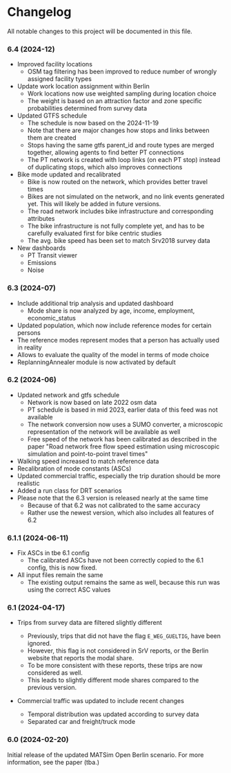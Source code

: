 # Changelog

All notable changes to this project will be documented in this file. 

### 6.4 (2024-12)
- Improved facility locations
  - OSM tag filtering has been improved to reduce number of wrongly assigned facility types
- Update work location assignment within Berlin
  - Work locations now use weighted sampling during location choice
  - The weight is based on an attraction factor and zone specific probabilities determined from survey data
- Updated GTFS schedule
  - The schedule is now based on the 2024-11-19
  - Note that there are major changes how stops and links between them are created
  - Stops having the same gtfs parent_id and route types are merged together, allowing agents to find better PT connections
  - The PT network is created with loop links (on each PT stop) instead of duplicating stops, which also improves connections
- Bike mode updated and recalibrated
  - Bike is now routed on the network, which provides better travel times
  - Bikes are not simulated on the network, and no link events generated yet. This will likely be added in future versions.
  - The road network includes bike infrastructure and corresponding attributes
  - The bike infrastructure is not fully complete yet, and has to be carefully evaluated first for bike centric studies
  - The avg. bike speed has been set to match Srv2018 survey data
- New dashboards 
  - PT Transit viewer
  - Emissions
  - Noise 

### 6.3 (2024-07)
- Include additional trip analysis and updated dashboard
  - Mode share is now analyzed by age, income, employment, economic_status
- Updated population, which now include reference modes for certain persons
 - The reference modes represent modes that a person has actually used in reality
 - Allows to evaluate the quality of the model in terms of mode choice
- ReplanningAnnealer module is now activated by default

### 6.2 (2024-06)
- Updated network and gtfs schedule
    - Network is now based on late 2022 osm data
    - PT schedule is based in mid 2023, earlier data of this feed was not available
    - The network conversion now uses a SUMO converter, a microscopic representation of the network will be available as well
    - Free speed of the network has been calibrated as described in the paper "Road network free flow speed estimation using microscopic simulation and point-to-point travel times"
- Walking speed increased to match reference data
- Recalibration of mode constants (ASCs)
- Updated commercial traffic, especially the trip duration should be more realistic
- Added a run class for DRT scenarios
- Please note that the 6.3 version is released nearly at the same time
    - Because of that 6.2 was not calibrated to the same accuracy
    - Rather use the newest version, which also includes all features of 6.2

### 6.1.1 (2024-06-11)

- Fix ASCs in tbe 6.1 config
  - The calibrated ASCs have not been correctly copied to the 6.1 config, this is now fixed.
- All input files remain the same
  -  The existing output remains the same as well, because this run was using the correct ASC values

### 6.1 (2024-04-17)

- Trips from survey data are filtered slightly different
  - Previously, trips that did not have the flag `E_WEG_GUELTIG`, have been ignored.
  - However, this flag is not considered in SrV reports, or the Berlin website that reports the modal share.
  - To be more consistent with these reports, these trips are now considered as well.
  - This leads to slightly different mode shares compared to the previous version.

- Commercial traffic was updated to include recent changes
  - Temporal distribution was updated according to survey data
  - Separated car and freight/truck mode

### 6.0 (2024-02-20)

Initial release of the updated MATSim Open Berlin scenario. 
For more information, see the paper (tba.)
